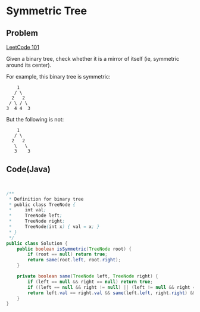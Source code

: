 Symmetric Tree
===

Problem
-------

[LeetCode 101](https://oj.leetcode.com/problems/symmetric-tree/)

Given a binary tree, check whether it is a mirror of itself (ie, symmetric around its center).

For example, this binary tree is symmetric:

        1
       / \
      2   2
     / \ / \
    3  4 4  3

But the following is not:

        1
       / \
      2   2
       \   \
       3    3


Code(Java)
----------

```java


/**
 * Definition for binary tree
 * public class TreeNode {
 *     int val;
 *     TreeNode left;
 *     TreeNode right;
 *     TreeNode(int x) { val = x; }
 * }
 */
public class Solution {
    public boolean isSymmetric(TreeNode root) {
        if (root == null) return true;
        return same(root.left, root.right);
    }

    private boolean same(TreeNode left, TreeNode right) {
        if (left == null && right == null) return true;
        if ((left == null && right != null) || (left != null && right == null)) return false;
        return left.val == right.val && same(left.left, right.right) && same(left.right, right.left);
    }
}

```